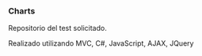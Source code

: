 <h3>Charts</h3>

<p>Repositorio del test solicitado.

Realizado utilizando MVC, C#, JavaScript, AJAX, JQuery</p>
